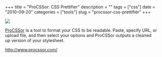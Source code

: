+++
title = "ProCSSor: CSS Prettifier"
description = ""
tags = ["css"]
date = "2010-09-20"
categories = ["tools"]
slug = "procssor-css-prettifier"
+++


<div class="tool-screenshot mb1"><a href="http://www.procssor.com/"><img id="bluga-thumbnail-2812" class="bluga-thumbnail custom" src="http://media.konigi.com/bluga/
wt5231573edbbce_custom.jpg"/></a></div><p><a href="http://www.procssor.com/">ProCSSor</a> is a tool to format your CSS to be readable. Paste, specify URL, or upload file, and then select your options and ProCSSor outputs a cleaned up version of your stylesheet.</p>

  
<p><a href="http://www.procssor.com/">http://www.procssor.com/</a></p>
      
